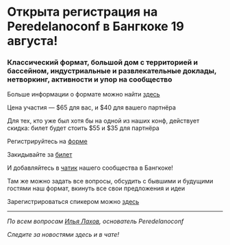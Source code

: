 # Открыта регистрация на **Peredelanoconf** в Бангкоке 19 августа!

### Классический формат, большой дом с территорией и бассейном, индустриальные и развлекательные доклады, нетворкинг, активности и упор на сообщество

Больше информации о формате можно найти [здесь](/./confs/standard.md)

Цена участия — $65 для вас, и $40 для вашего партнёра

Для тех, кто уже был хотя бы на одной из наших конф, действует скидка: билет будет стоить $55 и $35 для партнёра

Регистрируйтесь на [форме](https://docs.google.com/forms/d/1ZJLyU6L7e5V1Vd4KTM9wspSwtfZ8K8dOPYieKukrfEs)

Закидывайте за [билет](/./guides/how-to-pay.md)

И добавляйтесь в [чатик](https://t.me/peredelanoconf_bangkok) нашего сообщества в Бангкоке! 

Там же можно задать все вопросы, обсудить с бывшими и будущими гостями наш формат, вкинуть все свои предложения и идеи

Зарегистрироваться спикером можно [здесь](/./guides/tech-speech.md)

---

_По всем вопросам [Илья Лахов](https://t.me/ilakhov), основатель Peredelanoconf_

_Следите за новостями здесь и в чате!_
